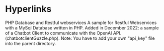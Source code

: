 # Hyperlinks
PHP Database and Restful webservices 
A sample for Restful Webservices with a MySql Database written in PHP.
Added in December 2022: a sample of a Chatbot Client to communicate with the
OpenAI API.(chatbotclientGuzzle.php). Note: You have to add your own "api_key" file into the parent directory.
